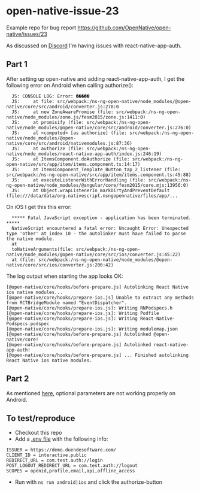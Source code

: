 # open-native-issue-23
Example repo for bug report https://github.com/OpenNative/open-native/issues/23

As discussed on [Discord](https://discord.com/channels/603595811204366337/1039972742868500522/1106634064041103450) I'm having issues with react-native-app-auth.

## Part 1

After setting up open-native and adding react-native-app-auth, I get the following error on Android when calling authorize():
```
  JS: CONSOLE LOG: Error: �����
  JS:     at file: src/webpack:/ns-ng-open-native/node_modules/@open-native/core/src/android/converter.js:278:0
  JS:     at new ZoneAwarePromise (file: src/webpack:/ns-ng-open-native/node_modules/zone.js/fesm2015/zone.js:1411:0)
  JS:     at promisify (file: src/webpack:/ns-ng-open-native/node_modules/@open-native/core/src/android/converter.js:276:0)
  JS:     at <computed> [as authorize] (file: src/webpack:/ns-ng-open-native/node_modules/@open-native/core/src/android/nativemodules.js:87:36)
  JS:     at authorize (file: src/webpack:/ns-ng-open-native/node_modules/react-native-app-auth/index.js:246:19)
  JS:     at ItemsComponent.doAuthorize (file: src/webpack:/ns-ng-open-native/src/app/item/items.component.ts:14:17)
  JS:     at ItemsComponent_Template_Button_tap_2_listener (file: src/webpack:/ns-ng-open-native/src/app/item/items.component.ts:45:88)
  JS:     at executeListenerWithErrorHandling (file: src/webpack:/ns-ng-open-native/node_modules/@angular/core/fesm2015/core.mjs:13956:0)
  JS:     at Object.wrapListenerIn_markDirtyAndPreventDefault (file:///data/data/org.nativescript.nsngopennative/files/app/...
```

On iOS I get this this error:
```
  ***** Fatal JavaScript exception - application has been terminated. *****
  NativeScript encountered a fatal error: Uncaught Error: Unexpected type 'other' at index 10 - the autolinker must have failed to parse the native module.
  at
  toNativeArguments(file: src/webpack:/ns-ng-open-native/node_modules/@open-native/core/src/ios/converter.js:45:22)
  at (file: src/webpack:/ns-ng-open-native/node_modules/@open-native/core/src/ios/converter.js:206:42)
```

The log output when starting the app looks OK:
```
[@open-native/core/hooks/before-prepare.js] Autolinking React Native ios native modules...
[@open-native/core/hooks/prepare-ios.js] Unable to extract any methods from RCTBridgeModule named "EventDispatcher".
[@open-native/core/hooks/prepare-ios.js]: Writing RNPodspecs.h
[@open-native/core/hooks/prepare-ios.js]: Writing Podfile
[@open-native/core/hooks/prepare-ios.js]: Writing React-Native-Podspecs.podspec
[@open-native/core/hooks/prepare-ios.js]: Writing modulemap.json
[@open-native/core/hooks/before-prepare.js] Autolinked @open-native/core!
[@open-native/core/hooks/before-prepare.js] Autolinked react-native-app-auth!
[@open-native/core/hooks/before-prepare.js] ... Finished autolinking React Native ios native modules.
```

## Part 2

As mentioned [here](https://github.com/OpenNative/open-native/issues/23#issuecomment-1576391045), optional parameters are not working properly on Android.

## To test/reproduce

* Checkout this repo
* Add a [.env file](https://docs.nativescript.org/webpack.html#using-env-files) with the following info:
```text
ISSUER = https://demo.duendesoftware.com/
CLIENT_ID = interactive.public
REDIRECT_URL = com.test.auth://login
POST_LOGOUT_REDIRECT_URL = com.test.auth://logout
SCOPES = openid,profile,email,api,offline_access
```
* Run with `ns run android|ios` and click the authorize-button
